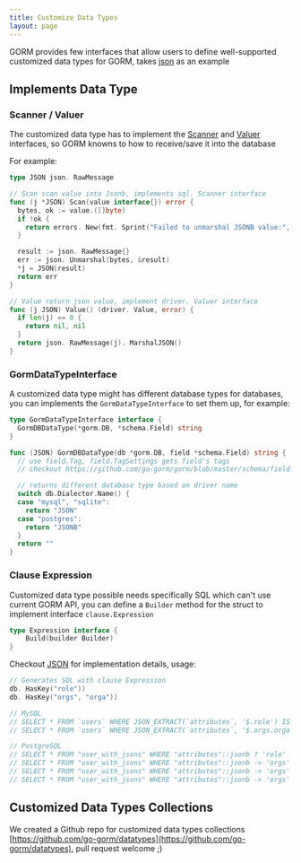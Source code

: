 ```yaml
---
title: Customize Data Types
layout: page
---
```


GORM provides few interfaces that allow users to define well-supported customized data types for GORM, takes [json](https://github.com/go-gorm/datatypes/blob/master/json.go) as an example

## Implements Data Type

### Scanner / Valuer

The customized data type has to implement the [Scanner](https://pkg.go.dev/database/sql/sql#Scanner) and [Valuer](https://pkg.go.dev/database/sql/driver#Valuer) interfaces, so GORM knowns to how to receive/save it into the database

For example:

```go
type JSON json. RawMessage

// Scan scan value into Jsonb, implements sql. Scanner interface
func (j *JSON) Scan(value interface{}) error {
  bytes, ok := value.([]byte)
  if !ok {
    return errors. New(fmt. Sprint("Failed to unmarshal JSONB value:", value))
  }

  result := json. RawMessage{}
  err := json. Unmarshal(bytes, &result)
  *j = JSON(result)
  return err
}

// Value return json value, implement driver. Valuer interface
func (j JSON) Value() (driver. Value, error) {
  if len(j) == 0 {
    return nil, nil
  }
  return json. RawMessage(j). MarshalJSON()
}
```

### GormDataTypeInterface

A customized data type might has different database types for databases, you can implements the `GormDataTypeInterface` to set them up, for example:

```go
type GormDataTypeInterface interface {
  GormDBDataType(*gorm.DB, *schema.Field) string
}

func (JSON) GormDBDataType(db *gorm.DB, field *schema.Field) string {
  // use field.Tag, field.TagSettings gets field's tags
  // checkout https://github.com/go-gorm/gorm/blob/master/schema/field.go for all options

  // returns different database type based on driver name
  switch db.Dialector.Name() {
  case "mysql", "sqlite":
    return "JSON"
  case "postgres":
    return "JSONB"
  }
  return ""
}
```

### Clause Expression

Customized data type possible needs specifically SQL which can't use current GORM API, you can define a `Builder` method for the struct to implement interface `clause.Expression`

```go
type Expression interface {
    Build(builder Builder)
}
```

Checkout [JSON](https://github.com/go-gorm/datatypes/blob/master/json.go) for implementation details, usage:

```go
// Generates SQL with clause Expression
db. HasKey("role"))
db. HasKey("orgs", "orga"))

// MySQL
// SELECT * FROM `users` WHERE JSON_EXTRACT(`attributes`, '$.role') IS NOT NULL
// SELECT * FROM `users` WHERE JSON_EXTRACT(`attributes`, '$.orgs.orga') IS NOT NULL

// PostgreSQL
// SELECT * FROM "user_with_jsons" WHERE "attributes"::jsonb ? 'role'
// SELECT * FROM "user_with_jsons" WHERE "attributes"::jsonb -> 'orgs' ? 'orga' 'role'
// SELECT * FROM "user_with_jsons" WHERE "attributes"::jsonb -> 'orgs' ? 'role'
// SELECT * FROM "user_with_jsons" WHERE "attributes"::jsonb -> 'orgs' ? 'orga'
```

## Customized Data Types Collections

We created a Github repo for customized data types collections [https://github.com/go-gorm/datatypes](https://github.com/go-gorm/datatypes), pull request welcome ;)
